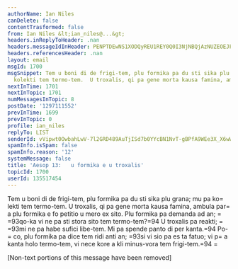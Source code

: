 ```yaml
---
authorName: Ian Niles
canDelete: false
contentTrasformed: false
from: Ian Niles &lt;ian_niles@...&gt;
headers.inReplyToHeader: .nan
headers.messageIdInHeader: PENPTDEwNS1XODQyREU1REY0Q0I3NjNBQjAzNUZEOEJFQjBAcGh4LmdibD4=
headers.referencesHeader: .nan
layout: email
msgId: 1700
msgSnippet: Tem u boni di de frigi-tem, plu formika pa du sti sika plu grana; mu pa
  kolekti tem termo-tem.  U troxalis, qi pa gene morta kausa famina, ambula para plu
nextInTime: 1701
nextInTopic: 1701
numMessagesInTopic: 8
postDate: '1297111552'
prevInTime: 1699
prevInTopic: 0
profile: ian_niles
replyTo: LIST
senderId: vVipwt0OwbahLwV-7l2GRD489AuTjISd7b0YYcBN1NvT-gBPfA9WEe3X_X6wWAarJVWrRfY-alU9idTi6BGlUXjV6nyr0e4p
spamInfo.isSpam: false
spamInfo.reason: '12'
systemMessage: false
title: 'Aesop 13:   u formika e u troxalis'
topicId: 1700
userId: 135517454
---
```



Tem u boni di de frigi-tem, plu formika pa du sti sika plu grana; mu pa ko=
lekti tem termo-tem.  U troxalis, qi pa gene morta kausa famina, ambula par=
a plu formika e fo petitio u mero ex sito.  Plu formika pa demanda ad an; =
=93qo-ka vi ne pa sti stora sito tem termo-tem?=94  U troxalis pa reakti; =
=93mi ne pa habe sufici libe-tem.  Mi pa spende panto di per kanta.=94  Po-=
co, plu formika pa dice tem ridi anti an; =93si vi sio pa es ta fatuo; vi p=
a kanta holo termo-tem, vi nece kore a kli minus-vora tem frigi-tem.=94 		 =
	   		  

[Non-text portions of this message have been removed]


